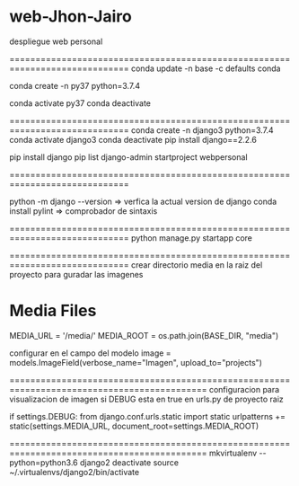 # web-Jhon-Jairo
despliegue web personal

=============================================================================
conda update -n base -c defaults conda

conda create -n py37 python=3.7.4

conda activate py37
conda deactivate

=============================================================================
conda create -n django3 python=3.7.4
conda activate django3
conda deactivate
pip install django==2.2.6

pip install django
pip list
django-admin startproject webpersonal

=============================================================================

python -m django --version => verfica la actual version de django
conda install pylint => comprobador de sintaxis

=============================================================================
python manage.py startapp core

=============================================================================
crear directorio media en la raiz del proyecto para guradar las imagenes

# Media Files
MEDIA_URL = '/media/'
MEDIA_ROOT = os.path.join(BASE_DIR, "media")


configurar en el campo del modelo 
image = models.ImageField(verbose_name="Imagen", upload_to="projects")

============================================================================================
configuracion para visualizacion de imagen si DEBUG esta en true en urls.py de proyecto raiz

if settings.DEBUG:
    from django.conf.urls.static import static
    urlpatterns += static(settings.MEDIA_URL, document_root=settings.MEDIA_ROOT)

============================================================================================
mkvirtualenv --python=python3.6 django2
deactivate
source ~/.virtualenvs/django2/bin/activate
